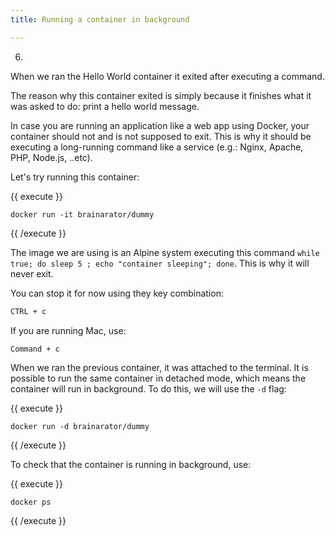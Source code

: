 ```yaml
---
title: Running a container in background

---
```

6.

When we ran the Hello World container it exited after executing a command.

The reason why this container exited is simply because it finishes what it was asked to do: print a hello world message.

In case you are running an application like a web app using Docker, your container should not and is not supposed to exit. This is why it should be executing a long-running command like a service (e.g.: Nginx, Apache, PHP, Node.js, ..etc).

Let's try running this container:

{{ execute }}
```
docker run -it brainarator/dummy
```
{{ /execute }}

The image we are using is an Alpine system executing this command `while true; do sleep 5 ; echo "container sleeping"; done`. This is why it will never exit.

You can stop it for now using they key combination:

```bash
CTRL + c
```

If you are running Mac, use:

```
Command + c
```

When we ran the previous container, it was attached to the terminal. It is possible to run the same container in detached mode, which means the container will run in background. To do this, we will use the `-d` flag:

{{ execute }}
```
docker run -d brainarator/dummy
```
{{ /execute }}

To check that the container is running in background, use:

{{ execute }}
```
docker ps
```
{{ /execute }}